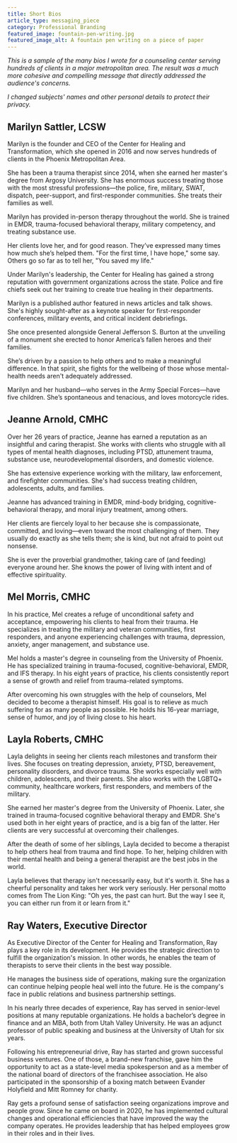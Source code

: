 ```yaml
---
title: Short Bios
article_type: messaging_piece
category: Professional Branding
featured_image: fountain-pen-writing.jpg
featured_image_alt: A fountain pen writing on a piece of paper
---
```


*This is a sample of the many bios I wrote for a counseling center serving hundreds of clients in a major metropolitan area. The result was a much more cohesive and compelling message that directly addressed the audience's concerns.*

*I changed subjects' names and other personal details to protect their privacy.*

## Marilyn Sattler, LCSW

Marilyn is the founder and CEO of the Center for Healing and Transformation, which she opened in 2016 and now serves hundreds of clients in the Phoenix Metropolitan Area.

She has been a trauma therapist since 2014, when she earned her master's degree from Argosy University. She has enormous success treating those with the most stressful professions—the police, fire, military, SWAT, dispatch, peer-support, and first-responder communities. She treats their families as well.

Marilyn has provided in-person therapy throughout the world. She is trained in EMDR, trauma-focused behavioral therapy, military competency, and treating substance use.

Her clients love her, and for good reason. They’ve expressed many times how much she’s helped them. "For the first time, I have hope," some say. Others go so far as to tell her, "You saved my life."

Under Marilyn's leadership, the Center for Healing has gained a strong reputation with government organizations across the state. Police and fire chiefs seek out her training to create true healing in their departments.

Marilyn is a published author featured in news articles and talk shows. She's highly sought-after as a keynote speaker for first-responder conferences, military events, and critical incident debriefings.

She once presented alongside General Jefferson S. Burton at the unveiling of a monument she erected to honor America’s fallen heroes and their families.

She’s driven by a passion to help others and to make a meaningful difference. In that spirit, she fights for the wellbeing of those whose mental-health needs aren't adequately addressed.

Marilyn and her husband—who serves in the Army Special Forces—have five children. She’s spontaneous and tenacious, and loves motorcycle rides.

## Jeanne Arnold, CMHC

Over her 26 years of practice, Jeanne has earned a reputation as an insightful and caring therapist. She works with clients who struggle with all types of mental health diagnoses, including PTSD, attunement trauma, substance use, neurodevelopmental disorders, and domestic violence.

She has extensive experience working with the military, law enforcement, and firefighter communities. She's had success treating children, adolescents, adults, and families.

Jeanne has advanced training in EMDR, mind-body bridging, cognitive-behavioral therapy, and moral injury treatment, among others.

Her clients are fiercely loyal to her because she is compassionate, committed, and loving—even toward the most challenging of them. They usually do exactly as she tells them; she is kind, but not afraid to point out nonsense.

She is ever the proverbial grandmother, taking care of (and feeding) everyone around her. She knows the power of living with intent and of effective spirituality.

## Mel Morris, CMHC

In his practice, Mel creates a refuge of unconditional safety and acceptance, empowering his clients to heal from their trauma. He specializes in treating the military and veteran communities, first responders, and anyone experiencing challenges with trauma, depression, anxiety, anger management, and substance use.

Mel holds a master's degree in counseling from the University of Phoenix. He has specialized training in trauma-focused, cognitive-behavioral, EMDR, and IFS therapy. In his eight years of practice, his clients consistently report a sense of growth and relief from trauma-related symptoms.

After overcoming his own struggles with the help of counselors, Mel decided to become a therapist himself. His goal is to relieve as much suffering for as many people as possible. He holds his 16-year marriage, sense of humor, and joy of living close to his heart.

## Layla Roberts, CMHC

Layla delights in seeing her clients reach milestones and transform their lives. She focuses on treating depression, anxiety, PTSD, bereavement, personality disorders, and divorce trauma. She works especially well with children, adolescents, and their parents. She also works with the LGBTQ+ community, healthcare workers, first responders, and members of the military.

She earned her master's degree from the University of Phoenix. Later, she trained in trauma-focused cognitive behavioral therapy and EMDR. She's used both in her eight years of practice, and is a big fan of the latter. Her clients are very successful at overcoming their challenges.

After the death of some of her siblings, Layla decided to become a therapist to help others heal from trauma and find hope. To her, helping children with their mental health and being a general therapist are the best jobs in the world.

Layla believes that therapy isn't necessarily easy, but it's worth it. She has a cheerful personality and takes her work very seriously. Her personal motto comes from The Lion King: "Oh yes, the past can hurt. But the way I see it, you can either run from it or learn from it."

## Ray Waters, Executive Director

As Executive Director of the Center for Healing and Transformation, Ray plays a key role in its development. He provides the strategic direction to fulfill the organization's mission. In other words, he enables the team of therapists to serve their clients in the best way possible.

He manages the business side of operations, making sure the organization can continue helping people heal well into the future. He is the company's face in public relations and business partnership settings.

In his nearly three decades of experience, Ray has served in senior-level positions at many reputable organizations. He holds a bachelor’s degree in finance and an MBA, both from Utah Valley University. He was an adjunct professor of public speaking and business at the University of Utah for six years.

Following his entrepreneurial drive, Ray has started and grown successful business ventures. One of those, a brand-new franchise, gave him the opportunity to act as a state-level media spokesperson and as a member of the national board of directors of the franchisee association. He also participated in the sponsorship of a boxing match between Evander Holyfield and Mitt Romney for charity.

Ray gets a profound sense of satisfaction seeing organizations improve and people grow. Since he came on board in 2020, he has implemented cultural changes and operational efficiencies that have improved the way the company operates. He provides leadership that has helped employees grow in their roles and in their lives.
